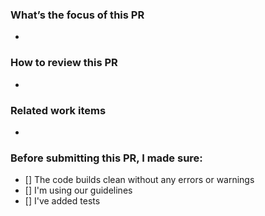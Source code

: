 ### What’s the focus of this PR
-

### How to review this PR
-

### Related work items
-

### Before submitting this PR, I made sure:
- [] The code builds clean without any errors or warnings
- [] I'm using our guidelines
- [] I've added tests
